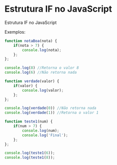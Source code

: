 # Estrutura IF no JavaScript

Estrutura IF no JavaScript

Exemplos:

```js
function notaBoa(nota) {
    if(nota > 7) {
        console.log(nota);
    };
};

console.log(8) //Retorna o valor 8
console.log(6) //Não retorna nada
```

```js
function verdade(valor) {
    if(valor) {
        console.log(valor);
    };
};

console.log(verdade(0)) //Não retorna nada
console.log(verdade(1)) //Retorna o valor 1
```

```js
function teste1(num) {
    if(num > 7) {
        console.log(num);
        console.log('Final');
    };
};

console.log(teste1(6));
console.log(teste1(8));
```